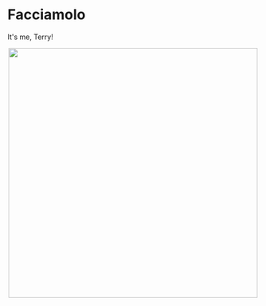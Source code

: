# Facciamolo
It's me, Terry! 

<p align="center">
    <img src="../io2.png" width="500" height="auto">
</p>

